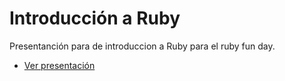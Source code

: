 Introducción a Ruby
===================

Presentanción para de introduccion a Ruby para el ruby fun day.

* [Ver presentación](http://llopez.github.io/RFD-introduction-to-ruby-presentation)